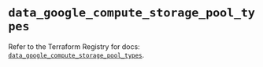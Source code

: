 # `data_google_compute_storage_pool_types`

Refer to the Terraform Registry for docs: [`data_google_compute_storage_pool_types`](https://registry.terraform.io/providers/hashicorp/google/6.47.0/docs/data-sources/compute_storage_pool_types).
